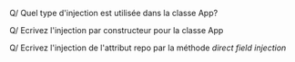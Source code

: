 Q/ Quel type d'injection est utilisée dans la classe App?


Q/ Ecrivez l'injection par constructeur pour la classe App

Q/ Ecrivez l'injection de l'attribut repo par la méthode *direct field injection*

